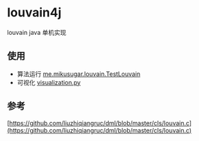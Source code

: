 # louvain4j

louvain java 单机实现

## 使用

+ 算法运行 [me.mikusugar.louvain.TestLouvain](src/test/java/me/mikusugar/louvain/TestLouvain.java)
+ 可视化 [visualization.py](src/test/java/me/mikusugar/louvain/visualization.py)

## 参考

[https://github.com/liuzhiqiangruc/dml/blob/master/cls/louvain.c](https://github.com/liuzhiqiangruc/dml/blob/master/cls/louvain.c)
